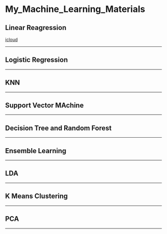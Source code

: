 # My_Machine_Learning_Materials

## Linear Reagression

[icloud](https://www.icloud.com/iclouddrive/0NseDot-ioBJeIWx_2u3XGzKA#youtube)

*****

## Logistic Regression


*******


## KNN


*****


## Support Vector MAchine

*****


## Decision Tree and Random Forest



*****


## Ensemble Learning



******


## LDA

****


## K Means Clustering

****

## PCA

****
